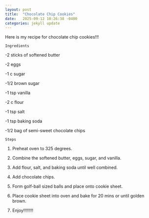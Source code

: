 ```yaml
---
layout: post
title:  "Chocolate Chip Cookies"
date:   2025-09-12 10:26:38 -0400
categories: jekyll update
---
```

Here is my recipe for chocolate chip cookies!!!

`Ingredients`

-2 sticks of softened butter

-2 eggs

-1 c sugar

-1/2 brown sugar

-1 tsp vanilla

-2 c flour

-1 tsp salt

-1 tsp baking soda

-1/2 bag of semi-sweet chocolate chips

`Steps`

1. Preheat oven to 325 degrees.

2. Combine the softened butter, eggs, sugar, and vanilla.

3. Add flour, salt, and baking soda until well combined.

4. Add chocolate chips.

5. Form golf-ball sized balls and place onto cookie sheet.

6. Place cookie sheet into oven and bake for 20 mins or until golden brown.

7. Enjoy!!!!!!!!

